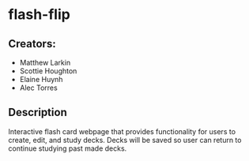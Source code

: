 # flash-flip

## Creators: 
- Matthew Larkin
- Scottie Houghton
- Elaine Huynh
- Alec Torres

## Description 
Interactive flash card webpage that provides functionality for users to create, edit, and study decks. Decks will be saved so user can return to continue studying past made decks.

